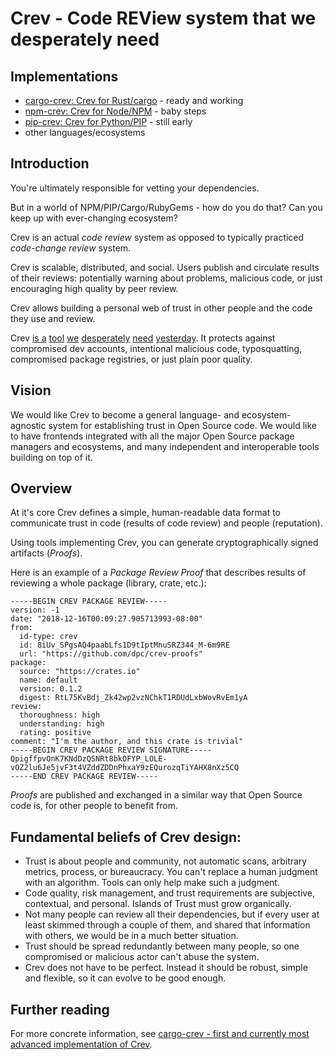 # Crev - Code REView system that we desperately need

## Implementations

* [cargo-crev: Crev for Rust/cargo](https://github.com/crev-dev/cargo-crev) - ready and working
* [npm-crev: Crev for Node/NPM](https://www.npmjs.com/package/crev) - baby steps
* [pip-crev: Crev for Python/PIP](https://github.com/crev-dev/pip-crev) - still early
* other languages/ecosystems 

## Introduction

You're ultimately responsible for vetting your dependencies.

But in a world of NPM/PIP/Cargo/RubyGems - how do you do that? Can you keep up with ever-changing ecosystem?

Crev is an actual *code review* system as opposed to typically practiced *code-change review* system.

Crev is scalable, distributed, and social. Users publish and circulate results of their reviews: potentially warning about problems, malicious code, or just encouraging high quality by peer review.

Crev allows building a personal web of trust in other people and the code they use and review.

Crev [is a][f] [tool][e] [we][d] [desperately][c] [need][b] [yesterday][a]. It protects against compromised dev accounts, intentional malicious code, typosquatting, compromised package registries, or just plain poor quality.

[a]: https://www.csoonline.com/article/3214624/security/malicious-code-in-the-node-js-npm-registry-shakes-open-source-trust-model.html

[b]: https://thenewstack.io/npm-attackers-sneak-a-backdoor-into-node-js-deployments-through-dependencies/

[c]: https://news.ycombinator.com/item?id=17513709

[c]: https://www.theregister.co.uk/2018/11/26/npm_repo_bitcoin_stealer/

[d]: https://www.zdnet.com/article/twelve-malicious-python-libraries-found-and-removed-from-pypi/

[e]: https://www.itnews.com.au/news/rubygems-in-recovery-mode-after-site-hack-330819

[f]: https://users.rust-lang.org/t/security-advisory-for-crates-io-2017-09-19/12960

## Vision

We would like Crev to become a general language- and ecosystem-agnostic
system for establishing trust in Open Source code. We would like to have
frontends integrated with all the major Open Source package managers and ecosystems,
and many independent and interoperable tools building on top of it.

## Overview

At it's core Crev defines a simple, human-readable data format to communicate
trust in code (results of code review) and people (reputation).

Using tools implementing Crev, you can generate cryptographically signed artifacts (*Proofs*).

Here is an example of a *Package Review Proof* that describes results of reviewing a whole package (library, crate, etc.):

```
-----BEGIN CREV PACKAGE REVIEW-----
version: -1
date: "2018-12-16T00:09:27.905713993-08:00"
from:
  id-type: crev
  id: 8iUv_SPgsAQ4paabLfs1D9tIptMnuSRZ344_M-6m9RE
  url: "https://github.com/dpc/crev-proofs"
package:
  source: "https://crates.io"
  name: default
  version: 0.1.2
  digest: RtL75KvBdj_Zk42wp2vzNChkT1RDUdLxbWovRvEm1yA
review:
  thoroughness: high
  understanding: high
  rating: positive
comment: "I'm the author, and this crate is trivial"
-----BEGIN CREV PACKAGE REVIEW SIGNATURE-----
QpigffpvOnK7KNdDzQSNRt8bkOFYP_LOLE-vOZ2lu6Je5jvF3t4VZddZDDnPhxaY9zEQurozqTiYAHX8nXz5CQ
-----END CREV PACKAGE REVIEW-----
```

*Proofs* are published and exchanged in a similar way that Open Source code is, for other people to benefit from.

## Fundamental beliefs of Crev design:

* Trust is about people and community, not automatic scans,
  arbitrary metrics, process, or bureaucracy. You can't replace a human judgment
  with an algorithm. Tools can only help make such a judgment.
* Code quality, risk management, and trust requirements are subjective, contextual, and personal.
  Islands of Trust must grow organically.
* Not many people can review all their dependencies, but if every user
  at least skimmed through a couple of them, and shared that information with
  others, we would be in a much better situation.
* Trust should be spread redundantly between many people, so one compromised or malicious
  actor can't abuse the system.
* Crev does not have to be perfect. Instead it should be robust, simple and flexible, so
  it can evolve to be good enough.

## Further reading

For more concrete information, see [cargo-crev - first and currently most advanced implementation of Crev](https://github.com/crev-dev/cargo-crev).
